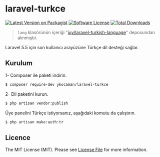 # laravel-turkce

[![Latest Version on Packagist][ico-version]][link-packagist]
[![Software License][ico-license]](LICENSE.md)
[![Total Downloads][ico-downloads]][link-downloads]


> `lang` klasörünün içeriği 
"[juy/laravel-turkish-language](https://github.com/juy/laravel-turkish-language)"
 deposundan alınmıştır.

Laravel 5.5 için son kullanıcı arayüzüne Türkçe dil desteği sağlar.

## Kurulum

1- Composer ile paketi indirin.

``` bash
$ composer require-dev ykocaman/laravel-turkce
```

2- Dil paketini kurun.

``` bash
$ php artisan vendor:publish
```

Üye panelini Türkçe istiyorsanız, aşağıdaki komutu da çalıştırın.

``` bash
$ php artisan make:auth:tr
```


## Licence

The MIT License (MIT). Please see [License File](LICENSE.md) for more information.

[ico-version]: https://img.shields.io/packagist/v/ykocaman/laravel-turkce.svg?style=flat-square
[ico-license]: https://img.shields.io/badge/license-MIT-brightgreen.svg?style=flat-square
[ico-downloads]: https://img.shields.io/packagist/dt/ykocaman/laravel-turkce.svg?style=flat-square

[link-packagist]: https://packagist.org/packages/ykocaman/laravel-turkce
[link-downloads]: https://packagist.org/packages/ykocaman/laravel-turkce
[link-author]: https://github.com/ykocaman
